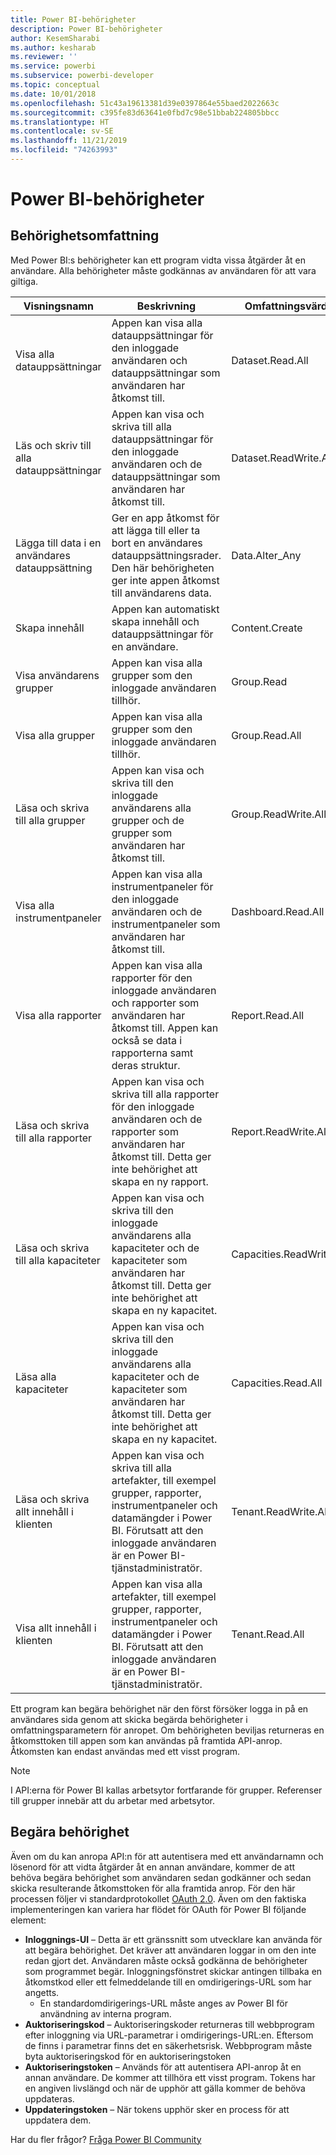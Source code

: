 ```yaml
---
title: Power BI-behörigheter
description: Power BI-behörigheter
author: KesemSharabi
ms.author: kesharab
ms.reviewer: ''
ms.service: powerbi
ms.subservice: powerbi-developer
ms.topic: conceptual
ms.date: 10/01/2018
ms.openlocfilehash: 51c43a19613381d39e0397864e55baed2022663c
ms.sourcegitcommit: c395fe83d63641e0fbd7c98e51bbab224805bbcc
ms.translationtype: HT
ms.contentlocale: sv-SE
ms.lasthandoff: 11/21/2019
ms.locfileid: "74263993"
---
```

# <a name="power-bi-permissions"></a>Power BI-behörigheter

## <a name="permission-scopes"></a>Behörighetsomfattning

Med Power BI:s behörigheter kan ett program vidta vissa åtgärder åt en användare. Alla behörigheter måste godkännas av användaren för att vara giltiga.

| Visningsnamn | Beskrivning | Omfattningsvärde |
| --- | --- | --- |
| Visa alla datauppsättningar |Appen kan visa alla datauppsättningar för den inloggade användaren och datauppsättningar som användaren har åtkomst till. |Dataset.Read.All |
| Läs och skriv till alla datauppsättningar |Appen kan visa och skriva till alla datauppsättningar för den inloggade användaren och de datauppsättningar som användaren har åtkomst till. |Dataset.ReadWrite.All |
| Lägga till data i en användares datauppsättning |Ger en app åtkomst för att lägga till eller ta bort en användares datauppsättningsrader. Den här behörigheten ger inte appen åtkomst till användarens data. |Data.Alter_Any |
| Skapa innehåll |Appen kan automatiskt skapa innehåll och datauppsättningar för en användare. |Content.Create |
| Visa användarens grupper |Appen kan visa alla grupper som den inloggade användaren tillhör. |Group.Read |
| Visa alla grupper |Appen kan visa alla grupper som den inloggade användaren tillhör. |Group.Read.All |
| Läsa och skriva till alla grupper |Appen kan visa och skriva till den inloggade användarens alla grupper och de grupper som användaren har åtkomst till. |Group.ReadWrite.All |
| Visa alla instrumentpaneler |Appen kan visa alla instrumentpaneler för den inloggade användaren och de instrumentpaneler som användaren har åtkomst till. |Dashboard.Read.All |
| Visa alla rapporter |Appen kan visa alla rapporter för den inloggade användaren och rapporter som användaren har åtkomst till. Appen kan också se data i rapporterna samt deras struktur. |Report.Read.All |
| Läsa och skriva till alla rapporter |Appen kan visa och skriva till alla rapporter för den inloggade användaren och de rapporter som användaren har åtkomst till. Detta ger inte behörighet att skapa en ny rapport. |Report.ReadWrite.All |
| Läsa och skriva till alla kapaciteter |Appen kan visa och skriva till den inloggade användarens alla kapaciteter och de kapaciteter som användaren har åtkomst till. Detta ger inte behörighet att skapa en ny kapacitet. |Capacities.ReadWrite.All |
| Läsa alla kapaciteter |Appen kan visa och skriva till den inloggade användarens alla kapaciteter och de kapaciteter som användaren har åtkomst till. Detta ger inte behörighet att skapa en ny kapacitet. |Capacities.Read.All |
| Läsa och skriva allt innehåll i klienten |Appen kan visa och skriva till alla artefakter, till exempel grupper, rapporter, instrumentpaneler och datamängder i Power BI. Förutsatt att den inloggade användaren är en Power BI-tjänstadministratör. |Tenant.ReadWrite.All |
| Visa allt innehåll i klienten |Appen kan visa alla artefakter, till exempel grupper, rapporter, instrumentpaneler och datamängder i Power BI. Förutsatt att den inloggade användaren är en Power BI-tjänstadministratör. |Tenant.Read.All |

Ett program kan begära behörighet när den först försöker logga in på en användares sida genom att skicka begärda behörigheter i omfattningsparametern för anropet. Om behörigheten beviljas returneras en åtkomsttoken till appen som kan användas på framtida API-anrop. Åtkomsten kan endast användas med ett visst program.

> [!NOTE]
> I API:erna för Power BI kallas arbetsytor fortfarande för grupper. Referenser till grupper innebär att du arbetar med arbetsytor.

## <a name="requesting-permissions"></a>Begära behörighet

Även om du kan anropa API:n för att autentisera med ett användarnamn och lösenord för att vidta åtgärder åt en annan användare, kommer de att behöva begära behörighet som användaren sedan godkänner och sedan skicka resulterande åtkomsttoken för alla framtida anrop. För den här processen följer vi standardprotokollet [OAuth 2.0](https://oauth.net/2/). Även om den faktiska implementeringen kan variera har flödet för OAuth för Power BI följande element:

* **Inloggnings-UI** – Detta är ett gränssnitt som utvecklare kan använda för att begära behörighet. Det kräver att användaren loggar in om den inte redan gjort det. Användaren måste också godkänna de behörigheter som programmet begär. Inloggningsfönstret skickar antingen tillbaka en åtkomstkod eller ett felmeddelande till en omdirigerings-URL som har angetts.
  * En standardomdirigerings-URL måste anges av Power BI för användning av interna program.
* **Auktoriseringskod** – Auktoriseringskoder returneras till webbprogram efter inloggning via URL-parametrar i omdirigerings-URL:en. Eftersom de finns i parametrar finns det en säkerhetsrisk. Webbprogram måste byta auktoriseringskod för en auktoriseringstoken
* **Auktoriseringstoken** – Används för att autentisera API-anrop åt en annan användare. De kommer att tillhöra ett visst program. Tokens har en angiven livslängd och när de upphör att gälla kommer de behöva uppdateras.
* **Uppdateringstoken** – När tokens upphör sker en process för att uppdatera dem.

Har du fler frågor? [Fråga Power BI Community](https://community.powerbi.com/)